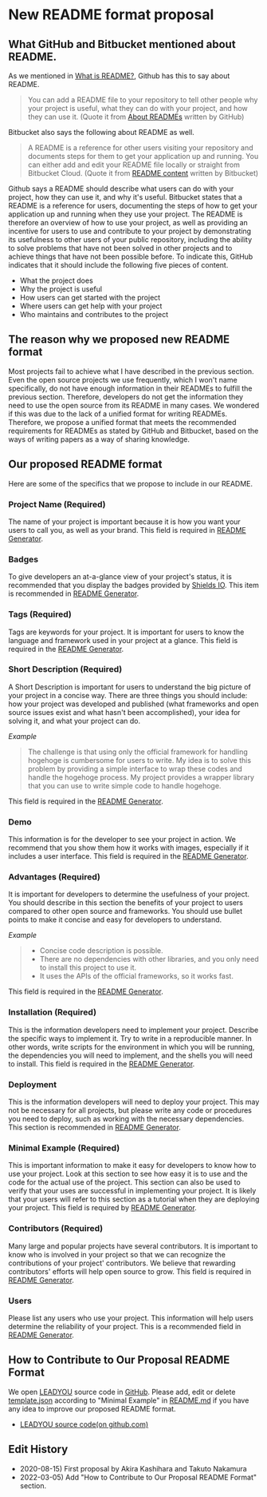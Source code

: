 # New README format proposal

## What GitHub and Bitbucket mentioned about README.

As we mentioned in [What is README?](/leadyou/?scene=document&pageid=about-readme), Github has this to say about README.

> You can add a README file to your repository to tell other people why your project is useful, what they can do with your project, and how they can use it.
> (Quote it from [About READMEs](https://docs.github.com/en/repositories/managing-your-repositorys-settings-and-features/customizing-your-repository/about-readmes) written by GitHub)

Bitbucket also says the following about README as well.

> A README is a reference for other users visiting your repository and documents steps for them to get your application up and running. You can either add and edit your README file locally or straight from Bitbucket Cloud.
> (Quote it from [README content](https://support.atlassian.com/bitbucket-cloud/docs/readme-content/) written by Bitbucket)

Github says a README should describe what users can do with your project, how they can use it, and why it's useful.
Bitbucket states that a README is a reference for users, documenting the steps of how to get your application up and running when they use your project.
The README is therefore an overview of how to use your project, as well as providing an incentive for users to use and contribute to your project by demonstrating its usefulness to other users of your public repository, including the ability to solve problems that have not been solved in other projects and to achieve things that have not been possible before.
To indicate this, GitHub indicates that it should include the following five pieces of content.

- What the project does
- Why the project is useful
- How users can get started with the project
- Where users can get help with your project
- Who maintains and contributes to the project

## The reason why we proposed new README format

Most projects fail to achieve what I have described in the previous section.
Even the open source projects we use frequently, which I won't name specifically, do not have enough information in their READMEs to fulfill the previous section.
Therefore, developers do not get the information they need to use the open source from its README in many cases.
We wondered if this was due to the lack of a unified format for writing READMEs.
Therefore, we propose a unified format that meets the recommended requirements for READMEs as stated by GitHub and Bitbucket, based on the ways of writing papers as a way of sharing knowledge.

## Our proposed README format

Here are some of the specifics that we propose to include in our README.

### Project Name (Required)

The name of your project is important because it is how you want your users to call you, as well as your brand.
This field is required in [README Generator](/leadyou/?scene=editor).

### Badges

To give developers an at-a-glance view of your project's status, it is recommended that you display the badges provided by [Shields IO](https://shields.io/).
This item is recommended in [README Generator](/leadyou/?scene=editor).

### Tags (Required)

Tags are keywords for your project.
It is important for users to know the language and framework used in your project at a glance.
This field is required in the [README Generator](/leadyou/?scene=editor).

### Short Description (Required)

A Short Description is important for users to understand the big picture of your project in a concise way.
There are three things you should include: how your project was developed and published (what frameworks and open source issues exist and what hasn't been accomplished), your idea for solving it, and what your project can do.

_Example_

> The challenge is that using only the official framework for handling hogehoge is cumbersome for users to write.
> My idea is to solve this problem by providing a simple interface to wrap these codes and handle the hogehoge process.
> My project provides a wrapper library that you can use to write simple code to handle hogehoge.

This field is required in the [README Generator](/leadyou/?scene=editor).

### Demo

This information is for the developer to see your project in action.
We recommend that you show them how it works with images, especially if it includes a user interface.
This field is required in the [README Generator](/leadyou/?scene=editor).

### Advantages (Required)

It is important for developers to determine the usefulness of your project.
You should describe in this section the benefits of your project to users compared to other open source and frameworks.
You should use bullet points to make it concise and easy for developers to understand.

_Example_

> - Concise code description is possible.
> - There are no dependencies with other libraries, and you only need to install this project to use it.
> - It uses the APIs of the official frameworks, so it works fast.

This field is required in the [README Generator](/leadyou/?scene=editor).

### Installation (Required)

This is the information developers need to implement your project.
Describe the specific ways to implement it.
Try to write in a reproducible manner. In other words, write scripts for the environment in which you will be running, the dependencies you will need to implement, and the shells you will need to install.
This field is required in the [README Generator](/leadyou/?scene=editor).

### Deployment

This is the information developers will need to deploy your project.
This may not be necessary for all projects, but please write any code or procedures you need to deploy, such as working with the necessary dependencies.
This section is recommended in [README Generator](/leadyou/?scene=editor).

### Minimal Example (Required)

This is important information to make it easy for developers to know how to use your project.
Look at this section to see how easy it is to use and the code for the actual use of the project.
This section can also be used to verify that your uses are successful in implementing your project.
It is likely that your users will refer to this section as a tutorial when they are deploying your project.
This field is required by [README Generator](/leadyou/?scene=editor).

### Contributors (Required)

Many large and popular projects have several contributors.
It is important to know who is involved in your project so that we can recognize the contributions of your project' contributors.
We believe that rewarding contributors' efforts will help open source to grow.
This field is required in [README Generator](/leadyou/?scene=editor).

### Users

Please list any users who use your project.
This information will help users determine the reliability of your project.
This is a recommended field in [README Generator](/leadyou/?scene=editor).

## How to Contribute to Our Proposal README Format

We open [LEADYOU](/leadyou) source code in [GitHub](https://github.com/Hacknock/leadyou).
Please add, edit or delete [template.json](https://github.com/Hacknock/leadyou/blob/react/src/json/template.json) according to "Minimal Example" in [README.md](https://github.com/Hacknock/leadyou) if you have any idea to improve our proposed README format.

- [LEADYOU source code(on github.com)](https://github.com/Hacknock/leadyou)

## Edit History

- 2020-08-15) First proposal by Akira Kashihara and Takuto Nakamura
- 2022-03-05) Add "How to Contribute to Our Proposal README Format" section.
